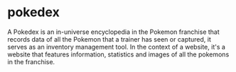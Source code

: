 # pokedex
A Pokedex is an in-universe encyclopedia in the Pokemon franchise that records data of all the Pokemon that a trainer has seen or captured, it serves as an inventory management tool. In the context of a website, it's a website that features information, statistics and images of all the pokemons in the franchise.
